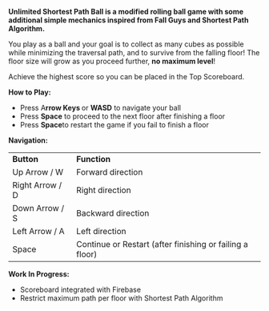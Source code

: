 <p></p>
<p><strong>Unlimited Shortest Path Ball is a modified rolling ball game with some additional simple mechanics inspired from Fall Guys and Shortest Path Algorithm.</strong></p>
<p>You play as a ball and your goal is to collect as many cubes as possible while minimizing the traversal path, and to survive from the falling floor! The floor size will grow as you proceed further, <strong>no maximum level</strong>!</p>
<p>Achieve the highest score so you can be placed in the Top Scoreboard<strong></strong>.</p>
<p><strong>How to Play:</strong></p>
<ul><li>Press A<strong>rrow Keys&nbsp;</strong>or&nbsp;<strong>WASD</strong> to navigate your ball</li><li>Press&nbsp;<strong>Space</strong> to proceed to the next floor&nbsp;after finishing a floor</li><li>Press <strong>Space</strong>to restart the game if you fail to finish a floor</li></ul>
<p><strong>Navigation:</strong></p>
<table><tbody><tr><td><strong>Button</strong></td><td><strong>Function</strong></td></tr><tr><td>Up Arrow / W</td><td>Forward direction</td></tr><tr><td>Right Arrow / D</td><td>Right direction</td></tr><tr><td>Down Arrow / S</td><td>Backward direction</td></tr><tr><td>Left Arrow / A</td><td>Left direction</td></tr><tr><td>Space</td><td>Continue or Restart (after finishing or failing a floor)</td></tr></tbody></table>
<p><strong>Work In Progress:</strong><br>
</p>
<ul><li>Scoreboard integrated with Firebase&nbsp;</li><li>Restrict maximum path per floor with Shortest Path&nbsp;Algorithm</li></ul>
